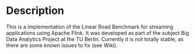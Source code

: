 # Description

This is a implementation of the Linear Road Benchmark for streaming applications using Apache Flink. 
It was developed as part of the subject Big Data Analytics Project at the TU Berlin. Currently it is not totally stable,
 as there are some known issues to fix (see Wiki).

